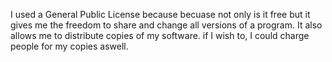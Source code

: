 I used a General Public License because becuase not only is it free but it gives me the freedom to share and change all versions of a program. It also allows me to distribute copies of my software. if I wish to, I could charge people for my copies aswell.